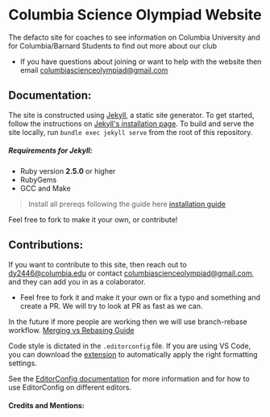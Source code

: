 # Columbia Science Olympiad Website

The defacto site for coaches to see information on Columbia University and for Columbia/Barnard Students to find out more about our club

- If you have questions about joining or want to help with the website then email columbiascienceolympiad@gmail.com

## Documentation:

The site is constructed using [Jekyll](https://jekyllrb.com/), a static site generator. To get started, follow the instructions on [Jekyll's installation page](https://jekyllrb.com/docs/installation/). To build and serve the site locally, run `bundle exec jekyll serve` from the root of this repository.

##### Requirements for Jekyll:

- Ruby version **2.5.0** or higher
- RubyGems
- GCC and Make

> Install all prereqs following the guide here [installation guide](https://jekyllrb.com/docs/installation/#requirements)

Feel free to fork to make it your own, or contribute!

## Contributions:

If you want to contribute to this site, then reach out to dy2446@columbia.edu or contact columbiascienceolympiad@gmail.com, and they can add you in as a colaborator. 

- Feel free to fork it and make it your own or fix a typo and something and create a PR. We will try to look at PR as fast as we can. 

In the future if more people are working then we will use branch-rebase workflow. [Merging vs Rebasing Guide](https://www.atlassian.com/git/tutorials/merging-vs-rebasing)

Code style is dictated in the `.editorconfig` file. If you are using VS Code, you can download the [extension](https://marketplace.visualstudio.com/items?itemName=EditorConfig.EditorConfig) to automatically apply the right formatting settings.

See the [EditorConfig documentation](https://editorconfig.org/) for more information and for how to use EditorConfig on different editors.

#### Credits and Mentions:

